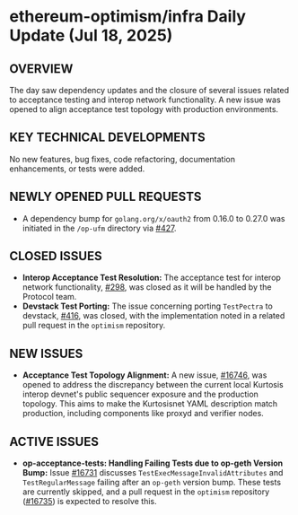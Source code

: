 # ethereum-optimism/infra Daily Update (Jul 18, 2025)
## OVERVIEW 
The day saw dependency updates and the closure of several issues related to acceptance testing and interop network functionality. A new issue was opened to align acceptance test topology with production environments.

## KEY TECHNICAL DEVELOPMENTS

No new features, bug fixes, code refactoring, documentation enhancements, or tests were added.

## NEWLY OPENED PULL REQUESTS
- A dependency bump for `golang.org/x/oauth2` from 0.16.0 to 0.27.0 was initiated in the `/op-ufm` directory via [#427](https://github.com/ethereum-optimism/infra/pull/427).

## CLOSED ISSUES

- **Interop Acceptance Test Resolution:** The acceptance test for interop network functionality, [#298](https://github.com/ethereum-optimism/infra/issues/298), was closed as it will be handled by the Protocol team.
- **Devstack Test Porting:** The issue concerning porting `TestPectra` to devstack, [#416](https://github.com/ethereum-optimism/infra/issues/416), was closed, with the implementation noted in a related pull request in the `optimism` repository.

## NEW ISSUES

- **Acceptance Test Topology Alignment:** A new issue, [#16746](https://github.com/ethereum-optimism/infra/issues/16746), was opened to address the discrepancy between the current local Kurtosis interop devnet's public sequencer exposure and the production topology. This aims to make the Kurtosisnet YAML description match production, including components like proxyd and verifier nodes.

## ACTIVE ISSUES

- **op-acceptance-tests: Handling Failing Tests due to op-geth Version Bump:** Issue [#16731](https://github.com/ethereum-optimism/infra/issues/16731) discusses `TestExecMessageInvalidAttributes` and `TestRegularMessage` failing after an `op-geth` version bump. These tests are currently skipped, and a pull request in the `optimism` repository ([#16735](https://github.com/ethereum-optimism/optimism/pull/16735)) is expected to resolve this.